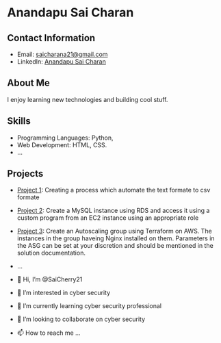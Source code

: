 # Anandapu Sai Charan

## Contact Information

- Email: saicharana21@gmail.com
- LinkedIn: [Anandapu Sai Charan](https://www.linkedin.com/in/anandapu-saicharan-660981191?original_referer=)

## About Me

I enjoy learning new technologies and building cool stuff.

## Skills

- Programming Languages: Python,
- Web Development: HTML, CSS.
- ...
## Projects

- [Project 1](https://github.com/SaiCherry21/AWS_S3-RDS_automation..git): Creating a process which automate the text formate to csv formate
- [Project 2](https://github.com/SaiCherry21/AWS_RDS_configuration.git): Create a MySQL instance using RDS and access it using a custom program from an EC2 instance using an appropriate role
- [Project 3](https://github.com/SaiCherry21/DEVOPS_terraform_Architecture-.git): Create an Autoscaling group using Terraform on AWS. The instances in the group haveing Nginx installed on them. Parameters in the ASG can be set at your discretion and should be mentioned in the solution documentation.

- ...





- 👋 Hi, I’m @SaiCherry21
- 👀 I’m interested in cyber security
- 🌱 I’m currently learning cyber security professional
- 💞️ I’m looking to collaborate on cyber security
- 📫 How to reach me ...

<!---
SaiCherry21/SaiCherry21 is a ✨ special ✨ repository because its `README.md` (this file) appears on your GitHub profile.
You can click the Preview link to take a look at your changes.
--->
